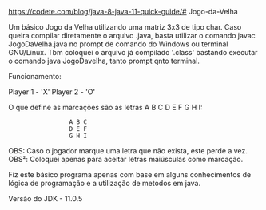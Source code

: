 https://codete.com/blog/java-8-java-11-quick-guide/# Jogo-da-Velha

Um básico Jogo da Velha utilizando uma matriz 3x3 de tipo char.
Caso queira compilar diretamente o arquivo .java, basta utilizar o comando javac JogoDaVelha.java no prompt de comando do Windows ou terminal GNU/Linux.
Tbm coloquei o arquivo já compilado '.class' bastando executar o comando java JogoDavelha, tanto prompt qnto terminal.

Funcionamento:

Player 1 - 'X'
Player 2 - 'O'

O que define as marcações são as letras A B C D E F G H I:

                     A B C
                     D E F
                     G H I
                     
OBS: Caso o jogador marque uma letra que não exista, este perde a vez.
OBS²: Coloquei apenas para aceitar letras maiúsculas como marcação.

Fiz este básico programa apenas com base em alguns conhecimentos de lógica de programação e a utilização de metodos em java.
                     
                     
Versão do JDK - 11.0.5
